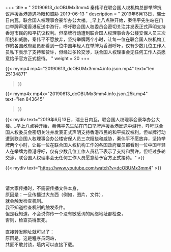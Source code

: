 +++
title = " 20190613_dcOBUMx3mm4 秦伟平在联合国人权机构总部举牌抗议声援香港遭遇冷眼和威胁 2019-06-13 "
description = " 2019年6月13日，瑞士日内瓦，联合国人权理事会豪华办公大楼。_早上八点钟开始，秦伟平先生站在门口举牌声援香港反送中游行，呼吁联合国人权委员会密切关注并发表正式声明支持香港市民的和平抗议权利。但举牌行动遭到联合国人权理事会办公楼安保人员三次阻挠和威胁，秦伟平不愿放弃，坚持举牌两个小时，让每一位在联合国人权机构工作的各国政府雇员都看到一位中国年轻人在举牌为香港呼吁，仅有少数几位工作人员私下表示了支持和赞许，但经过多轮交涉，联合国人权理事会无任何工作人员愿意给予官方正式接待。 "
weight = 20
+++

{{< mymp4 mp4="20190613_dcOBUMx3mm4.info.json.mp4" 
text="len 25134871"
>}}

{{< mymp4x  mp4x="20190613_dcOBUMx3mm4.info.json.25k.mp4"
text="len 843645"
>}}


{{< mydiv text="2019年6月13日，瑞士日内瓦，联合国人权理事会豪华办公大楼。_早上八点钟开始，秦伟平先生站在门口举牌声援香港反送中游行，呼吁联合国人权委员会密切关注并发表正式声明支持香港市民的和平抗议权利。但举牌行动遭到联合国人权理事会办公楼安保人员三次阻挠和威胁，秦伟平不愿放弃，坚持举牌两个小时，让每一位在联合国人权机构工作的各国政府雇员都看到一位中国年轻人在举牌为香港呼吁，仅有少数几位工作人员私下表示了支持和赞许，但经过多轮交涉，联合国人权理事会无任何工作人员愿意给予官方正式接待。" >}}
<br>

{{< mydiv text="https://www.youtube.com/watch?v=dcOBUMx3mm4" >}}


<br>

请大家传播时，不需要传播文件本身，<br>
原因是：一旦传播过大东西（例如，图片，文件），<br>
就会触发检查机制。<br>
我不知道检查机制的触发条件。<br>
但是我知道，不会说你传一个没有敏感词的网络地址都检查，<br>
否则，检查员得累死。<br><br>
直接转发网址就可以了：<br>
原因是，这是程序员网站，<br>
共匪不敢封锁，墙内可以直接下载。


